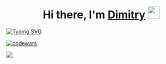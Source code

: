 <h1 align="center">Hi there, I'm <a href="https://experts.tilda.cc/kiselevd" target="_blank">Dimitry</a> 
<img src="https://github.com/blackcater/blackcater/raw/main/images/Hi.gif" height="32"/></h1>
<a href="https://git.io/typing-svg"><img src="https://readme-typing-svg.herokuapp.com?font=Manrope&duration=3000&pause=500&multiline=true&width=450&height=60&lines=In+the+past+-+UX%2FUI-designer;Right+now+-+curious+junior+FrontEnd+developer" alt="Typing SVG" /></a> <br>

[![codewars](https://www.codewars.com/users/D33key/badges/large)](https://www.codewars.com/users/D33key)

![](https://komarev.com/ghpvc/?username=D33key)
